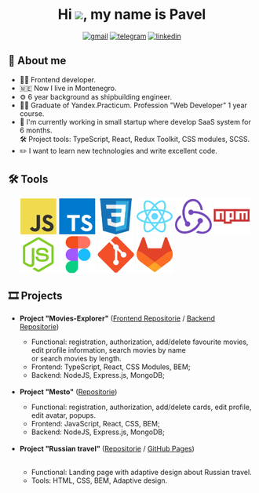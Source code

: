 
<h1 align="center">Hi <img src="https://github.com/blackcater/blackcater/raw/main/images/Hi.gif" height="32"/>, my name is Pavel</h1>

<div align="center">
<a href="mailto:kiselev.pavel.job@gmail.com"><img src="https://img.shields.io/badge/Gmail-D14836?style=for-the-badge&logo=gmail&logoColor=white" alt="gmail"></a>
<a href="https://t.me/pahanavrik"><img src="https://img.shields.io/badge/Telegram-2CA5E0?style=for-the-badge&logo=telegram&logoColor=white" alt="telegram"></a>
<a href="https://www.linkedin.com/in/pavel-kiselev-201745233/"><img src="https://img.shields.io/badge/LinkedIn-0077B5?style=for-the-badge&logo=linkedin&logoColor=white" alt="linkedin"></a>
</div>

<h2 fonts-size="24px">👀  About me</h2>
<ul>
  <li>👨‍💻 Frontend developer.</li>
  <li>🇲🇪 Now I live in Montenegro.</li>
  <li>⚙️ 6 year background as shipbuilding engineer.</li>
  <li>🧑‍🎓 Graduate of Yandex.Practicum. Profession "Web Developer" 1 year course.</li>
  <li>🔭 I'm currently working in small startup where develop SaaS system for 6 months.<br> 🛠️ Project tools: TypeScript, React, Redux Toolkit, CSS modules, SCSS.</li>
  <li>✏️ I want to learn new technologies and write excellent code.</li>
</ul>

<h2>🛠  Tools</h2>
<ul>
  <img width="75" src="https://github.com/devicons/devicon/blob/master/icons/javascript/javascript-original.svg" alt="js">
  <img width="75" src="https://github.com/devicons/devicon/blob/master/icons/typescript/typescript-original.svg" alt="ts">
  <img width="75" src="https://github.com/devicons/devicon/blob/master/icons/css3/css3-original.svg" alt="css">
  <img width="75" src="https://github.com/devicons/devicon/blob/master/icons/react/react-original.svg" alt="react">
  <img width="75" src="https://github.com/devicons/devicon/blob/master/icons/redux/redux-original.svg" alt="redux">
  <img width="75" src="https://github.com/devicons/devicon/blob/master/icons/npm/npm-original-wordmark.svg" alt="npm">
  <img width="75" src="https://github.com/devicons/devicon/blob/master/icons/nodejs/nodejs-original.svg" alt ="nodejs">
  <img width="75" src="https://github.com/devicons/devicon/blob/master/icons/figma/figma-original.svg" alt="figma">
  <img width="75" src="https://github.com/devicons/devicon/blob/master/icons/git/git-original.svg" alt="git">
  <img width="75" src="https://github.com/devicons/devicon/blob/master/icons/gitlab/gitlab-original.svg" alt="gitlab">
<!--   <img width="75" src="https://github.com/devicons/devicon/blob/master/icons/webpack/webpack-original.svg" alt="webpack"> -->
</ul>

<!-- <h2>📏Statistics</h2>

[![GitHub Streak](http://github-readme-streak-stats.herokuapp.com?user=pahanavr&theme=dark&background=000000)](https://git.io/streak-stats)
 -->
<h2>🎞  Projects</h2>
<ul>
  <li><b>Project "Movies-Explorer"</b> (<a href="https://github.com/pahanavr/movies-explorer-frontend">Frontend Repositorie</a> / <a href="https://github.com/pahanavr/movies-explorer-api">Backend Repositorie</a>)</li>
    <p></p>
  <ul>
  <li>Functional: registration, authorization, add/delete favourite movies, edit profile information, search movies by name <br> or search movies by length.</li>
    <li>Frontend: TypeScript, React, CSS Modules, BEM;</li>
    <li>Backend: NodeJS, Express.js, MongoDB;</li><br>
    </ul>
  
  
  <li><b>Project "Mesto"</b> (<a href="https://github.com/pahanavr/react-mesto-api-full">Repositorie</a>)</li>
  <p></p>
  <ul>
  <li>Functional: registration, authorization, add/delete cards, edit profile, edit avatar, popups.</li>
    <li>Frontend: JavaScript, React, CSS, BEM;</li>
    <li>Backend: NodeJS, Express.js, MongoDB;</li>
  <br>
  </ul>
  <li><b>Project "Russian travel"</b> (<a href="https://github.com/pahanavr/russian-travel">Repositorie</a> / <a href="https://pahanavr.github.io/russian-travel/">GitHub Pages</a>)</li>
  <br>
  <ul>
    <li>Functional: Landing page with adaptive design about Russian travel.</li>
    <li>Tools: HTML, CSS, BEM, Adaptive design.</li>
   </ul>
  
</ul>

<!---
pahanavr/pahanavr is a ✨ special ✨ repository because its `README.md` (this file) appears on your GitHub profile.
You can click the Preview link to take a look at your changes.
--->

